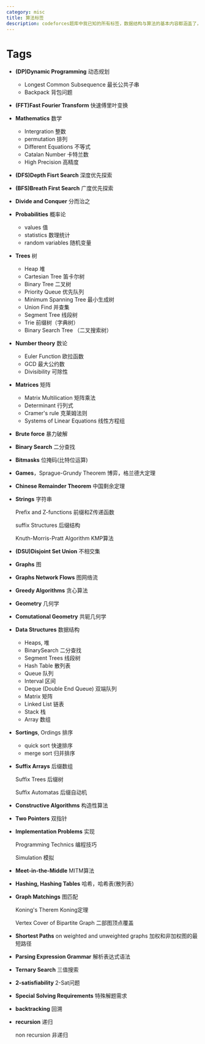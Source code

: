 ```yaml
---
category: misc
title: 算法标签
description: codeforces题库中我已知的所有标签，数据结构与算法的基本内容都涵盖了，根据这些标签也能针对性地学习
---
```




# Tags

- **(DP)Dynamic Programming** 动态规划

  * Longest Common Subsequence 最长公共子串
  * Backpack 背包问题

- **(FFT)Fast Fourier Transform** 快速傅里叶变换

- **Mathematics** 数学
  * Intergration 整数
  * permutation 排列
  * Different Equations 不等式
  * Catalan Number 卡特兰数
  * High Precision 高精度

- **(DFS)Depth Fisrt Search** 深度优先探索

- **(BFS)Breath First Search** 广度优先探索

- **Divide and Conquer** 分而治之

- **Probabilities** 概率论
  * values 值
  * statistics 数理统计
  * random variables 随机变量

- **Trees** 树
  * Heap 堆
  * Cartesian Tree 笛卡尔树
  * Binary Tree 二叉树
  * Priority Queue 优先队列
  * Minimum Spanning Tree 最小生成树
  * Union Find 并查集
  * Segment Tree 线段树
  * Trie 前缀树（字典树）
  * Binary Search Tree （二叉搜索树）

- **Number theory** 数论
  * Euler Function 欧拉函数
  * GCD 最大公约数
  * Divisibility 可除性

- **Matrices** 矩阵
  * Matrix Multilication 矩阵乘法
  * Determinant 行列式
  * Cramer's rule 克莱姆法则
  * Systems of Linear Equations 线性方程组

- **Brute force** 暴力破解

- **Binary Search** 二分查找

- **Bitmasks** 位掩码(比特位运算)

- **Games**，Sprague-Grundy Theorem 博弈，格兰德大定理

- **Chinese Remainder Theorem** 中国剩余定理

- **Strings** 字符串

  Prefix and Z-functions 前缀和Z传递函数

  suffix Structures 后缀结构

  Knuth-Morris-Pratt Algorithm KMP算法

- **(DSU)Disjoint Set Union** 不相交集

- **Graphs** 图

- **Graphs Network Flows** 图网络流

- **Greedy Algorithms** 贪心算法

- **Geometry** 几何学

- **Comutational Geometry** 共轭几何学

- **Data Structures** 数据结构
  * Heaps, 堆
  * BinarySearch 二分查找
  * Segment Trees 线段树
  * Hash Table 散列表
  * Queue 队列
  * Interval 区间
  * Deque (Double End Queue) 双端队列
  * Matrix 矩阵
  * Linked List 链表
  * Stack 栈
  * Array 数组

- **Sortings**, Ordings 排序

  * quick sort 快速排序
  * merge sort 归并排序

- **Suffix Arrays** 后缀数组

  Suffix Trees 后缀树

  Suffix Automatas 后缀自动机

- **Constructive Algorithms** 构造性算法

- **Two Pointers** 双指针

- **Implementation Problems** 实现

  Programming Technics 编程技巧

  Simulation 模拟

- **Meet-in-the-Middle**  MITM算法

- **Hashing, Hashing Tables** 哈希，哈希表(散列表)

- **Graph Matchings** 图匹配 

  Koning's Therem Koning定理

  Vertex Cover of Bipartite Graph 二部图顶点覆盖

- **Shortest Paths** on weighted and unweighted graphs 加权和非加权图的最短路径

- **Parsing Expression Grammar** 解析表达式语法

- **Ternary Search** 三值搜索

- **2-satisfiability** 2-Sat问题

- **Special Solving Requirements** 特殊解题需求

- **backtracking** 回溯

- **recursion** 递归

  non recursion 非递归
